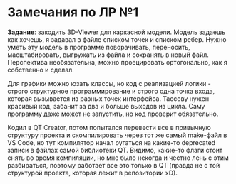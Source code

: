# Замечания по ЛР №1

**Задание**: закодить 3D-Viewer для каркасной модели. Модель задаешь как хочешь, я задавал в файле списком точек и списком ребер. 
Нужно уметь эту модель в программе поворачивать, переносить, масштабировать, выгружать из файла и сохранять в новый файл. 
Перспектива необязательна, можно проецировать ортогонально, как я собственно и сделал.

Для графики можно юзать классы, но код с реализацией логики - строго структурное программирование и строго одна точка входа, 
которая вызывается из разных точек интерфейса. Тассову нужен красивый код, забанит за два и больше выходов из цикла. Саму программу даже может не запустить, но 
код проверит обязательно.

Кодил в QT Creator, потом попытался перевести все в привычную структуру проекта и скомпилировать через тот же самый make-файл в VS Code, но тут 
компилятор начал ругаться на какие-то deprecated записи в файлах самой библиотеки QT. Видимо, какие-то флаги стоит снять во время компиляции, но мне было некогда 
и честно лень с этим разбираться, поэтому работает все это только в QT (правда не с той структурой проекта, которая лежит в репозитории xD).

